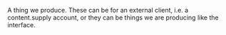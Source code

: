 A thing we produce. These can be for an external client, i.e. a content.supply account, or they can be things we are producing like the interface.
